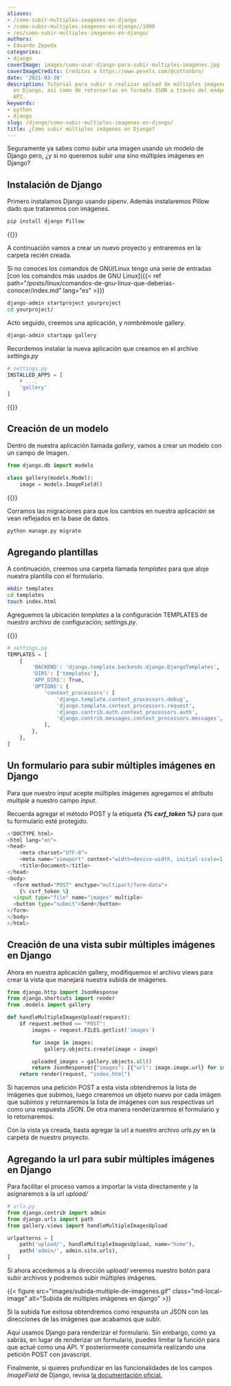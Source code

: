 ```yaml
---
aliases:
- /como-subir-multiples-imagenes-en-django
- /como-subir-multiples-imagenes-en-django//1000
- /es/como-subir-multiples-imagenes-en-django/
authors:
- Eduardo Zepeda
categories:
- django
coverImage: images/como-usar-django-para-subir-multiples-imagenes.jpg
coverImageCredits: Créditos a https://www.pexels.com/@cottonbro/
date: '2021-03-30'
description: Tutorial para subir o realizar upload de múltiples imágenes o archivos
  en Django, así como de retornarlas en formato JSON a través del endpoint de una
  API.
keywords:
- python
- django
slug: /django/como-subir-multiples-imagenes-en-django/
title: ¿Cómo subir múltiples imágenes en Django?
---
```


Seguramente ya sabes como subir una imagen usando un modelo de Django pero, ¿y si no queremos subir una sino múltiples imágenes en Django?

## Instalación de Django

Primero instalamos Django usando pipenv. Además instalaremos Pillow dado que trataremos con imágenes.

```bash
pip install django Pillow
```

{{<ad0>}}

A continuación vamos a crear un nuevo proyecto y entraremos en la carpeta recién creada.

Si no conoces los comandos de GNU/Linux tengo una serie de entradas [con los comandos más usados de GNU Linux]({{< ref path="/posts/linux/comandos-de-gnu-linux-que-deberias-conocer/index.md" lang="es" >}})

```bash
django-admin startproject yourproject
cd yourproject/
```

Acto seguido, creemos una aplicación, y nombrémosle gallery.

```bash
django-admin startapp gallery
```

Recordemos instalar la nueva aplicación que creamos en el archivo _settings.py_

```python
# settings.py
INSTALLED_APPS = [
    # ...,
    'gallery'
]
```

{{<ad1>}}

## Creación de un modelo

Dentro de nuestra aplicación llamada _gallery_, vamos a crear un modelo con un campo de Imagen.

```python
from django.db import models

class gallery(models.Model):
    image = models.ImageField()
```

{{<ad2>}}

Corramos las migraciones para que los cambios en nuestra aplicación se vean reflejados en la base de datos.

```bash
python manage.py migrate
```

## Agregando plantillas

A continuación, creemos una carpeta llamada _templates_ para que aloje nuestra plantilla con el formulario.

```bash
mkdir templates
cd templates
touch index.html
```

Agreguemos la ubicación _templates_ a la configuración TEMPLATES de nuestro archivo de configuración; _settings.py_.

{{<ad3>}}

```python
# settings.py
TEMPLATES = [
    {
        'BACKEND': 'django.template.backends.django.DjangoTemplates',
        'DIRS': ['templates'],
        'APP_DIRS': True,
        'OPTIONS': {
            'context_processors': [
                'django.template.context_processors.debug',
                'django.template.context_processors.request',
                'django.contrib.auth.context_processors.auth',
                'django.contrib.messages.context_processors.messages',
            ],
        },
    },
]
```

## Un formulario para subir múltiples imágenes en Django

Para que nuestro input acepte múltiples imágenes agregamos el atributo _multiple_ a nuestro campo _input_.

Recuerda agregar el método POST y la etiqueta **_{% csrf\_token %}_** para que tu formulario esté protegido.

```python
<!DOCTYPE html>
<html lang="en">
<head>
    <meta charset="UTF-8">
    <meta name="viewport" content="width=device-width, initial-scale=1.0">
    <title>Document</title>
</head>
<body>
  <form method="POST" enctype="multipart/form-data">
    {% csrf_token %}
  <input type="file" name="images" multiple>
  <button type="submit">Send</button>
</form>    
</body>
</html>
```

## Creación de una vista subir múltiples imágenes en Django

Ahora en nuestra aplicación gallery, modifiquemos el archivo views para crear la vista que manejará nuestra subida de imágenes.

```python
from django.http import JsonResponse
from django.shortcuts import render
from .models import gallery

def handleMultipleImagesUpload(request):
    if request.method == "POST":
        images = request.FILES.getlist('images')

        for image in images:
            gallery.objects.create(image = image)

        uploaded_images = gallery.objects.all()
        return JsonResponse({"images": [{"url": image.image.url} for image in uploaded_images]})
    return render(request, "index.html")
```

Si hacemos una petición POST a esta vista obtendremos la lista de imágenes que subimos, luego crearemos un objeto nuevo por cada imágen que subimos y retornaremos la lista de imágenes con sus respectivas url como una respuesta JSON. De otra manera renderizaremos el formulario y lo retornaremos.

Con la vista ya creada, basta agregar la url a nuestro archivo _urls.py_ en la carpeta de nuestro proyecto.

## Agregando la url para subir múltiples imágenes en Django

Para facilitar el proceso vamos a importar la vista directamente y la asignaremos a la url _upload/_

```python
# urls.py
from django.contrib import admin
from django.urls import path
from gallery.views import handleMultipleImagesUpload

urlpatterns = [
    path('upload/', handleMultipleImagesUpload, name="home"),
    path('admin/', admin.site.urls),
]
```

Sí ahora accedemos a la dirección _upload/_ veremos nuestro botón para subir archivos y podremos subir múltiples imágenes.

{{< figure src="images/subida-multiple-de-imagenes.gif" class="md-local-image" alt="Subida de múltiples imágenes en django" >}}

Si la subida fue exitosa obtendremos como respuesta un JSON con las direcciones de las imágenes que acabamos que subir.

Aquí usamos Django para renderizar el formulario. Sin embargo, como ya sabrás, en lugar de renderizar un formulario, puedes limitar la función para que actué como una API. Y posteriormente consumirla realizando una petición POST con javascript.

Finalmente, si quieres profundizar en las funcionalidades de los campos _ImageField_ de Django, revisa [la documentación oficial.](https://docs.djangoproject.com/en/3.1/ref/models/fields/)